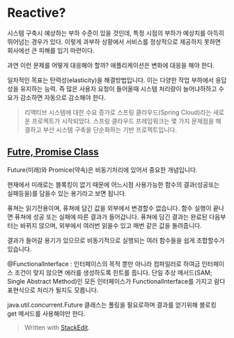 # Reactive?

시스템 구축시 예상하는 부하 수준이 있을 것인데,  특정 시점의 부하가 예상치를 아득히 뛰어넘는 경우가 있다. 이렇게 과부하 상황에서 서비스를 정상적으로 제공하지 못하면 회사에선 큰 피해를 입기 마련이다. 

과연 이런 문제를 어떻게 대응해야 할까? 
애플리케이션은 변화에 대응을 해야 한다. 

일차적인 목표는 탄력성(elasticity)을 해결방법입니다. 이는 다양한 작업 부하에서 응답성을 유지하는 능력. 즉 많은 사용자 요청이 들어올때 시스템 처리량이 늘어냐하하고 수요가 감소하면 자동으로 감소해야 한다. 

>리액티브 시스템에 대한 수요 증가로 스프링 클라우드(Spring Cloud)라는 새로운 프로젝트가 시작되었다. 
>스프링 클라우드 프레임워크는 몇 가지 문제점을 해결하고 부산 시스템 구축을 단순화하는 기반 프로젝트입니다. 

## [Futre, Promise Class](http://wiki.webnori.com/display/AKKA/Future+and+Promice) 

Future(미래)와 Promice(약속)은 비동기처리에 있어서 중요한 개념입니다.

현재에서 미래로는 블록킹이 없기 때문에 어느시점 사용가능한 함수의 결과(성공또는 실패등을)를 담을수 있는 용기라고 보면 됩니다.

퓨쳐는 읽기전용이며, 퓨쳐에 담긴 값을 외부에서 변경할수 없습니다.
함수 실행이 끝나면 퓨쳐에 성공 또는 실패에 따른 결과가 들어갑니다. 
퓨쳐에 담긴 결과는 완료된 다음부터는 바뀌지 않으며, 외부에서 여러번 읽을수 있고 매번 같은 값을 돌려줍니다.

결과가 들어갈 용기가 있으므로 비동기적으로 실행되는 여러 함수들을 쉽게 조합할수가 있습니다.

@FunctionalInterface 
: 인터페이스의 목적 뿐만 아니라 컴파일러로 하여금 인터페이스 조건이 맞지 않으면 에러를 생성하도록 힌트를 줍니다. 단일 추상 메서드(SAM; Single Abstract Method)인 모든 인터페이스가 FunctionalInterface를 가지고 람다 표현식으로 처리가 될지도 모릅니다. 


java.util.concurrent.Future 클래스는 폴링을 필요로하며 결과를 얻기위해 블로킹 get 메서드를 사용해야만 한다. 









> Written with [StackEdit](https://stackedit.io/).
<!--stackedit_data:
eyJoaXN0b3J5IjpbMTQ5MzIwODEyMSwxNzk2NzA5ODc0LDIwND
cyMjYyMzcsLTkxNTMxMzA3MCw0OTg0MzA1MDBdfQ==
-->